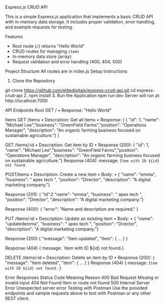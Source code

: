 Express.js CRUD API

This is a simple Express.js application that implements a basic CRUD API with in-memory data storage. It includes proper validation, error handling, and example requests for testing.

 Features
- Root route (`/`) returns "Hello World"
- CRUD routes for managing `items`
- In-memory data store (array)
- Request validation and error handling (400, 404, 500)

Project Structure
All routes are in index.js
Setup Instructions

1. Clone the Repository

git clone https://github.com/elitedigitals/express-crud-api.git
cd express-crud-api
2. npm install
3. Run the Application
    npm run dev
Server will run at: http://localhost:7000

API Endpoints
Root
GET /
•	Response: "Hello World"

Items
GET /items
•	Description: Get all items
•	Response:
[
{ "id": 1, "name": "Michael Lee","business": "GreenField Farms","position": "Operations Manager", "description": "An organic farming business focused on sustainable agriculture."}
]

GET /items/:id
•	Description: Get item by ID
•	Response (200):
{ "id": 1, "name": "Michael Lee","business": "GreenField Farms","position": "Operations Manager", "description": "An organic farming business focused on sustainable agriculture."}
Response (404):
message: `Item with ID ${id} not found.`

POST/items
•	Description: Create a new item
•	Body:
•	{ "name": "emma", "business": " apex tech ", "position": "Director", "description": "A digital marketing company."}

Response (201):
{ “id”:2 "name": "emma", "business": " apex tech ", "position": "Director", "description": "A digital marketing company."}

Response (400):
{ "error": "Name and description are required." }

PUT /items/:id
•	Description: Update an existing item
•	Body:
•	{ "name": "updatedemma", "business": " apex tech ", "position": "Director", "description": "A digital marketing company."}

Response (200)
{ "message": "Item updated", "item": { ... } }

Response (404)
{ message: `Item with ID ${id} not found.}

DELETE /items/:id
•	Description: Delete an item by ID
•	Response (200):
{ "message": "Item deleted", "item": { ... } }
Response (404)
{ message: `Item with ID ${id} not found.` }


Error Responses
Status Code	Meaning	Reason
400	Bad Request	Missing or invalid input
404	Not Found	Item or route not found
500	Internal Server Error	Unexpected server error
Testing with Postman
Use the provided endpoints and sample requests above to test with Postman or any other REST client.







